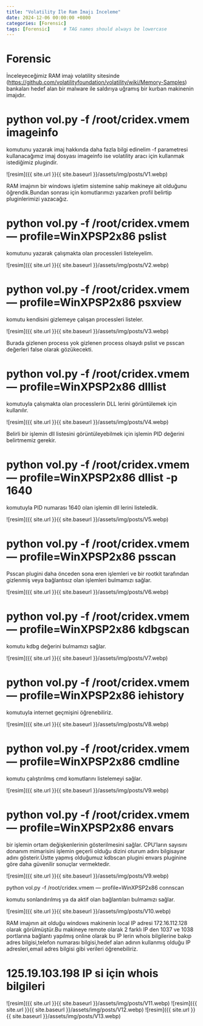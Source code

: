 ```yaml
---
title: "Volatility İle Ram İmajı İnceleme"
date: 2024-12-06 00:00:00 +0800 
categories: [Forensic]
tags: [Forensic]     # TAG names should always be lowercase
---
```


# Forensic



İnceleyeceğimiz RAM imajı volatility sitesinde (https://github.com/volatilityfoundation/volatility/wiki/Memory-Samples) bankaları hedef alan bir malware ile saldırıya uğramış bir kurban makinenin imajıdır.

# python vol.py -f /root/cridex.vmem imageinfo

komutunu yazarak imaj hakkında daha fazla bilgi edinelim -f parametresi kullanacağımız imaj dosyası imageinfo ise volatility aracı için kullanmak istediğimiz plugindir.

![resim]({{ site.url }}{{ site.baseurl }}/assets/img/posts/V1.webp)

RAM imajının bir windows işletim sistemine sahip makineye ait olduğunu öğrendik.Bundan sonrası için komutlarımızı yazarken profil belirtip pluginlerimizi yazacağız.

# python vol.py -f /root/cridex.vmem — profile=WinXPSP2x86 pslist

komutunu yazarak çalışmakta olan processleri listeleyelim.


![resim]({{ site.url }}{{ site.baseurl }}/assets/img/posts/V2.webp)

# python vol.py -f /root/cridex.vmem — profile=WinXPSP2x86 psxview

komutu kendisini gizlemeye çalışan processleri listeler.

![resim]({{ site.url }}{{ site.baseurl }}/assets/img/posts/V3.webp)

Burada gizlenen process yok gizlenen process olsaydı pslist ve psscan değerleri false olarak gözükecekti.

# python vol.py -f /root/cridex.vmem — profile=WinXPSP2x86 dlllist

komutuyla çalışmakta olan processlerin DLL lerini görüntülemek için kullanılır.

![resim]({{ site.url }}{{ site.baseurl }}/assets/img/posts/V4.webp)

Belirli bir işlemin dll listesini görüntüleyebilmek için işlemin PID değerini belirtmemiz gerekir.

# python vol.py -f /root/cridex.vmem — profile=WinXPSP2x86 dllist -p 1640

komutuyla PID numarası 1640 olan işlemin dll lerini listeledik.

![resim]({{ site.url }}{{ site.baseurl }}/assets/img/posts/V5.webp)

# python vol.py -f /root/cridex.vmem — profile=WinXPSP2x86 psscan

Psscan plugini daha önceden sona eren işlemleri ve bir rootkit tarafından gizlenmiş veya bağlantısız olan işlemleri bulmamızı sağlar.

![resim]({{ site.url }}{{ site.baseurl }}/assets/img/posts/V6.webp)

# python vol.py -f /root/cridex.vmem — profile=WinXPSP2x86 kdbgscan

komutu kdbg değerini bulmamızı sağlar.

![resim]({{ site.url }}{{ site.baseurl }}/assets/img/posts/V7.webp)



# python vol.py -f /root/cridex.vmem — profile=WinXPSP2x86 iehistory

komutuyla internet geçmişini öğrenebiliriz.

![resim]({{ site.url }}{{ site.baseurl }}/assets/img/posts/V8.webp)


# python vol.py -f /root/cridex.vmem — profile=WinXPSP2x86 cmdline

komutu çalıştırılmış cmd komutlarını listelemeyi sağlar.

![resim]({{ site.url }}{{ site.baseurl }}/assets/img/posts/V9.webp)


# python vol.py -f /root/cridex.vmem — profile=WinXPSP2x86 envars

bir işlemin ortam değişkenlerinin gösterilmesini sağlar. CPU’ların sayısını donanım mimarisini işlemin geçerli olduğu dizini oturum adını bilgisayar adını gösterir.Üstte yapmış olduğumuz kdbscan plugini envars pluginine göre daha güvenilir sonuçlar vermektedir.

![resim]({{ site.url }}{{ site.baseurl }}/assets/img/posts/V9.webp)


python vol.py -f /root/cridex.vmem — profile=WinXPSP2x86 connscan

komutu sonlandırılmış ya da aktif olan bağlantıları bulmamızı sağlar.


![resim]({{ site.url }}{{ site.baseurl }}/assets/img/posts/V10.webp)


RAM imajının ait olduğu windows makinenin local IP adresi 172.16.112.128 olarak görülmüştür.Bu makineye remote olarak 2 farklı IP den 1037 ve 1038 portlarına bağlantı yapılmış online olarak bu IP lerin whois bilgilerine bakıp adres bilgisi,telefon numarası bilgisi,hedef alan adının kullanmış olduğu IP adresleri,email adres bilgisi gibi verileri öğrenebiliriz.

# 125.19.103.198 IP si için whois bilgileri

![resim]({{ site.url }}{{ site.baseurl }}/assets/img/posts/V11.webp)
![resim]({{ site.url }}{{ site.baseurl }}/assets/img/posts/V12.webp)
![resim]({{ site.url }}{{ site.baseurl }}/assets/img/posts/V13.webp)
